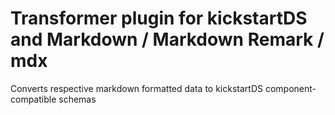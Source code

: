 # Transformer plugin for kickstartDS and Markdown / Markdown Remark / mdx

Converts respective markdown formatted data to kickstartDS component-compatible schemas